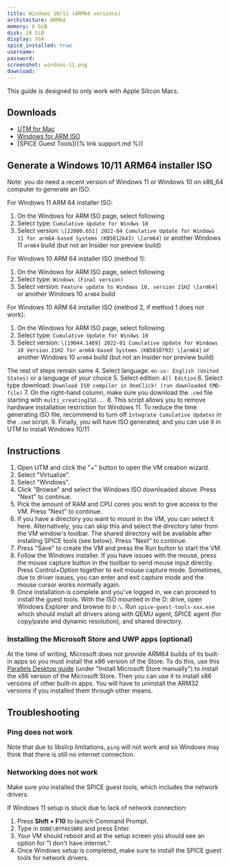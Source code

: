 ```yaml
---
title: Windows 10/11 (ARM64 versions)
architecture: ARM64
memory: 8 GiB
disk: 20 GiB
display: VGA
spice_installed: true
username:
password:
screenshot: windows-11.png
download: 
---
```


This guide is designed to only work with Apple Silicon Macs.

## Downloads

* [UTM for Mac](https://github.com/utmapp/UTM/releases)
* [Windows for ARM ISO](https://uup.rg-adguard.net/)
* [SPICE Guest Tools]({% link support.md %})

## Generate a Windows 10/11 ARM64 installer ISO

Note: you do need a recent version of Windows 11 or Windows 10 on x86_64 computer to generate an ISO.

For Windows 11 ARM 64 installer ISO:
1. On the Windows for ARM ISO page, select following
2. Select type: `Cumulative Update for Windws 10`
3. Select version: `\[22000.651] 2022-04 Cumulative Update for Windows 11 for arm64-based Systems (KB5012643) \[arm64]` or another Windows 11 `arm64` build (but not an Insider nor preview build)

For Windows 10 ARM 64 installer ISO (method 1):
1. On the Windows for ARM ISO page, select following
2. Select type: `Windows (Final version)`
3. Select version: `Feature update to Windows 10, version 21H2 \[arm64]` or another Windows 10 `arm64` build

For Windows 10 ARM 64 installer ISO (method 2, if method 1 does not work):
1. On the Windows for ARM ISO page, select following
2. Select type: `Cumulative Update for Windws 10`
3. Select version: `\[19044.1469] 2022-01 Cumulative Update for Windows 10 Version 21H2 for arm64-based Systems (KB5010793) \[arm64]` or another Windows 10 `arm64` build (but not an Insider nor preview build)

The rest of steps remain same
4. Select language: `en-us: English (United States)` or a language of your choice
5. Select edition: `All Edition`
6. Select type download: `Download ISO compiler in OneClick! (run downloaded CMD-file)`
7. On the right-hand column, make sure you download the `.cmd` file starting with `multi_creatingISO...` 
8. This script allows you to remove hardware installation restriction for Windows 11. To reduce the time generating ISO file, recommend to turn off `Integrate Cumulative Updates` in the `.cmd` script.
9. Finally, you will have ISO generated, and you can use it in UTM to install Windows 10/11

## Instructions

1. Open UTM and click the "+" button to open the VM creation wizard.
2. Select "Virtualize".
3. Select "Windows".
4. Click "Browse" and select the Windows ISO downloaded above. Press "Next" to continue.
5. Pick the amount of RAM and CPU cores you wish to give access to the VM. Press "Next" to continue.
6. If you have a directory you want to mount in the VM, you can select it here. Alternatively, you can skip this and select the directory later from the VM window's toolbar. The shared directory will be available after installing SPICE tools (see below). Press "Next" to continue.
7. Press "Save" to create the VM and press the Run button to start the VM.
8. Follow the Windows installer. If you have issues with the mouse, press the mouse capture button in the toolbar to send mouse input directly. Press Control+Option together to exit mouse capture mode. Sometimes, due to driver issues, you can enter and exit capture mode and the mouse cursor works normally again.
9. Once installation is complete and you've logged in, we can proceed to install the guest tools. With the ISO mounted in the D: drive, open Windows Explorer and browse to `D:\`. Run `spice-guest-tools-xxx.exe` which should install all drivers along with QEMU agent, SPICE agent (for copy/paste and dynamic resolution), and shared directory.

### Installing the Microsoft Store and UWP apps (optional)

At the time of writing, Microsoft does not provide ARM64 builds of its built-in apps so you must install the x86 version of the Store. To do this, use this [Parallels Desktop guide](https://kb.parallels.com/en/128520#section2) (under "Install Microsoft Store manually") to install the x86 version of the Microsoft Store. Then you can use it to install x86 versions of other built-in apps. You will have to uninstall the ARM32 versions if you installed them through other means.

## Troubleshooting

### Ping does not work

Note that due to libslirp limitations, `ping` will not work and so Windows may think that there is still no internet connection.

### Networking does not work

Make sure you installed the SPICE guest tools, which includes the network drivers.

If Windows 11 setup is stuck due to lack of network connection:

1. Press **Shift + F10** to launch Command Prompt.
2. Type in `OOBE\BYPASSNRO` and press Enter.
3. Your VM should reboot and at the setup screen you should see an option for "I don't have internet."
4. Once Windows setup is completed, make sure to install the SPICE guest tools for network drivers.
